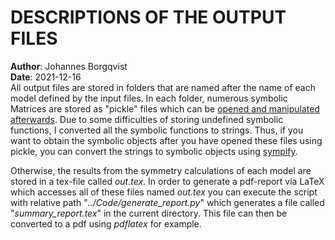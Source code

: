 # DESCRIPTIONS OF THE OUTPUT FILES
**Author**: Johannes Borgqvist<br>
**Date**: 2021-12-16<br>
All output files are stored in folders that are named after the name of each model defined by the input files. In each folder, numerous symbolic Matrices are stored as "pickle" files which can be [opened and manipulated afterwards](https://www.datacamp.com/community/tutorials/pickle-python-tutorial). Due to some difficulties of storing undefined symbolic functions, I converted all the symbolic functions to strings. Thus, if you want to obtain the symbolic objects after you have opened these files using pickle, you can convert the strings to symbolic objects using [sympify](https://www.tutorialspoint.com/sympy/sympy_sympify_function.htm). 

Otherwise, the results from the symmetry calculations of each model are stored in a tex-file called *out.tex*. In order to generate a pdf-report via LaTeX which accesses all of these files named *out.tex* you can execute the script with relative path "*../Code/generate\_report.py*" which generates a file called "*summary\_report.tex*" in the current directory. This file can then be converted to a pdf using *pdflatex* for example. 

